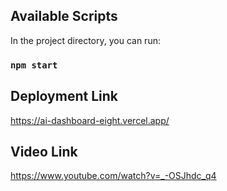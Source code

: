 ## Available Scripts

In the project directory, you can run:

### `npm start`


## Deployment Link
https://ai-dashboard-eight.vercel.app/

## Video Link
https://www.youtube.com/watch?v=_-OSJhdc_q4